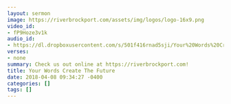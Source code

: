 ```yaml
---
layout: sermon
image: https://riverbrockport.com/assets/img/logos/logo-16x9.png
video_id:
- fP9Hoze3v1k
audio_id:
- https://dl.dropboxusercontent.com/s/501f416rnad5sji/Your%20Words%20Create%20The%20Future.mp3?dl=0
verses:
- none
summary: Check us out online at https://riverbrockport.com!
title: Your Words Create The Future
date: 2018-04-08 09:34:27 -0400
categories: []
tags: []
---
```

